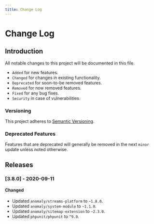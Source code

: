 ```yaml
---
title: Change Log
---
```



# Change Log

<div class="documentation__toc"></div>

## Introduction

All notable changes to this project will be documented in this file.

- `Added` for new features.
- `Changed` for changes in existing functionality.
- `Deprecated` for soon-to-be removed features.
- `Removed` for now removed features.
- `Fixed` for any bug fixes.
- `Security` in case of vulnerabilities.

### Versioning

This project adheres to [Semantic Versioning](https://semver.org/spec/v2.0.0.html).

### Deprecated Features

Features that are deprecated will generally be removed in the next `minor` update unless noted otherwise.

## Releases

### [3.8.0] - 2020-09-11
#### Changed
- Updated `anomaly/streams-platform` to `~1.8.0`.
- Updated `anomaly/system-module` to `~1.1.0`.
- Updated `anomaly/sitemap-extension` to `~2.3.0`.
- Updated `phpunit/phpunit` to `^9.0`.
